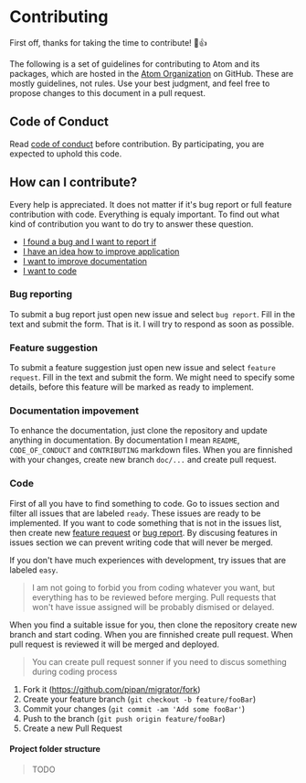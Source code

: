 # Contributing

First off, thanks for taking the time to contribute! :tada::+1:

The following is a set of guidelines for contributing to Atom and its packages, which are hosted in the [Atom Organization](https://github.com/atom) on GitHub. These are mostly guidelines, not rules. Use your best judgment, and feel free to propose changes to this document in a pull request.

## Code of Conduct

Read [code of conduct](CODE_OF_CONDUCT.md) before contribution. By participating, you are expected to uphold this code.

## How can I contribute?

Every help is appreciated. It does not matter if it's bug report or full feature contribution with code. Everything is equaly important. To find out what kind of contribution you want to do try to answer these question. 

* [I found a bug and I want to report if](#bug-reporting)
* [I have an idea how to improve application](#feature-suggestion)
* [I want to improve documentation](#documentation-impovement)
* [I want to code](#code)

### Bug reporting

To submit a bug report just open new issue and select `bug report`. Fill in the text and submit the form. That is it. I will try to respond as soon as possible.

### Feature suggestion

To submit a feature suggestion just open new issue and select `feature request`. Fill in the text and submit the form. We might need to specify some details, before this feature will be marked as ready to implement.

### Documentation impovement

To enhance the documentation, just clone the repository and update anything in documentation. By documentation I mean `README`, `CODE_OF_CONDUCT` and `CONTRIBUTING` markdown files. When you are finnished with your changes, create new branch `doc/...` and create pull request.

### Code

First of all you have to find something to code. Go to issues section and filter all issues that are labeled `ready`. These issues are ready to be implemented. If you want to code something that is not in the issues list, then create new [feature request](#feature-suggestion) or [bug report](#bug-reporting). By discusing features in issues section we can prevent writing code that will never be merged.

If you don't have much experiences with development, try issues that are labeled `easy`.

> I am not going to forbid you from coding whatever you want, but everything has to be reviewed before merging. Pull requests that won't have issue assigned will be probably dismised or delayed.

When you find a suitable issue for you, then clone the repository create new branch and start coding. When you are finnished create pull request. When pull request is reviewed it will be merged and deployed.

> You can create pull request sonner if you need to discus something during coding process

1. Fork it (<https://github.com/pipan/migrator/fork>)
2. Create your feature branch (`git checkout -b feature/fooBar`)
3. Commit your changes (`git commit -am 'Add some fooBar'`)
4. Push to the branch (`git push origin feature/fooBar`)
5. Create a new Pull Request

#### Project folder structure

> TODO